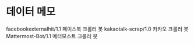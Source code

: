 # 데이터 메모

facebookexternalhit/1.1 페이스북 크롤러 봇
kakaotalk-scrap/1.0 카카오 크롤러 봇
Mattermost-Bot/1.1 메터모스트 크롤러 봇
